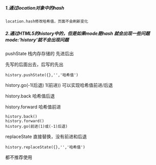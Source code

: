 ##### 1.通过location对象中的hash

```
location.hash修改哈希值，页面不会刷新变化
```

##### 2.通过HTML5的history中的，但是如果mode是hash   就会出现一些问题   mode:'history'就不会出现问题

pushState 栈内存存储的  先进后出 

先写的后面出去，后写的先出

```
history.pushState({},'','哈希值')
```

history.go(-1(后退) 1(前进)) 可以实现哈希值前进/后退

history.back 哈希值后退

history.forward 哈希值前进

```
history.back()
history.forward()
history.go(前进(1)或(-1)后退)
```

replaceState 直接替换，没有前进和后退

```
history.replaceState({},'','哈希值')
```

都不推荐使用